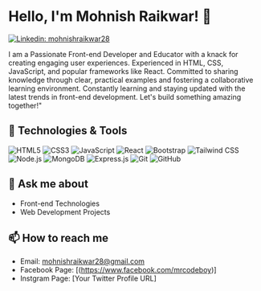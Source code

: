 # Hello, I'm Mohnish Raikwar! 👋

[![Linkedin: mohnishraikwar28](https://img.shields.io/badge/-mohnishraikwar28-blue?style=flat-square&logo=Linkedin&logoColor=white&link=https://www.linkedin.com/in/mohnishraikwar28/)](https://www.linkedin.com/in/mohnishraikwar28/)

I am a Passionate Front-end Developer and Educator with a knack for creating engaging user experiences. Experienced in HTML, CSS, JavaScript, and popular frameworks like React. Committed to sharing knowledge through clear, practical examples and fostering a collaborative learning environment. Constantly learning and staying updated with the latest trends in front-end development. Let's build something amazing together!"

## 🧰 Technologies & Tools

![HTML5](https://img.shields.io/badge/-HTML5-black?style=flat-square&logo=html5)
![CSS3](https://img.shields.io/badge/-CSS3-black?style=flat-square&logo=css3)
![JavaScript](https://img.shields.io/badge/-JavaScript-black?style=flat-square&logo=javascript)
![React](https://img.shields.io/badge/-React-black?style=flat-square&logo=react)
![Bootstrap](https://img.shields.io/badge/-Bootstrap-black?style=flat-square&logo=bootstrap)
![Tailwind CSS](https://img.shields.io/badge/-Tailwind_CSS-black?style=flat-square&logo=tailwind-css)
![Node.js](https://img.shields.io/badge/-Node.js-black?style=flat-square&logo=Node.js)
![MongoDB](https://img.shields.io/badge/-MongoDB-47A248?style=flat-square&logo=mongodb)
![Express.js](https://img.shields.io/badge/-Express.js-black?style=flat-square&logo=express)
![Git](https://img.shields.io/badge/-Git-black?style=flat-square&logo=git)
![GitHub](https://img.shields.io/badge/-GitHub-181717?style=flat-square&logo=github)


## 💬 Ask me about

- Front-end Technologies
- Web Development Projects

## 📫 How to reach me

- Email: mohnishraikwar28@gmail.com
- Facebook Page: [(https://www.facebook.com/mrcodeboy)]
- Instgram Page: [Your Twitter Profile URL]



